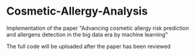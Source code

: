 # Cosmetic-Allergy-Analysis
Implementation of the paper "Advancing cosmetic allergy risk prediction and allergens detection in the big data era by machine learning"

The full code will be uploaded after the paper has been reviewed
